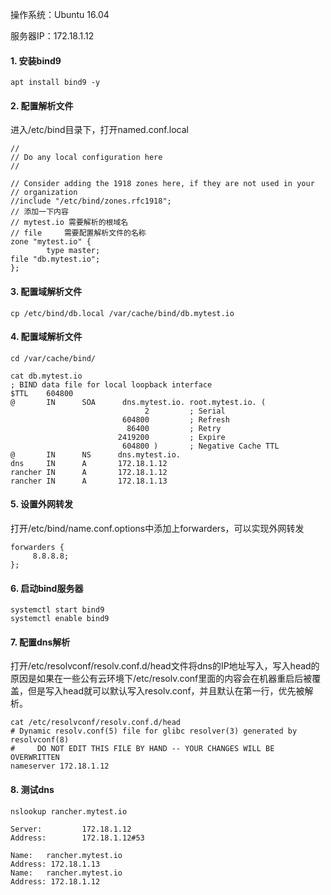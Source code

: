 操作系统：Ubuntu 16.04

服务器IP：172.18.1.12

#### 1. 安装bind9

```
apt install bind9 -y
```

#### 2. 配置解析文件

进入/etc/bind目录下，打开named.conf.local

```shell
//
// Do any local configuration here
//

// Consider adding the 1918 zones here, if they are not used in your
// organization
//include "/etc/bind/zones.rfc1918";
// 添加一下内容
// mytest.io 需要解析的根域名
// file     需要配置解析文件的名称
zone "mytest.io" {
        type master;
file "db.mytest.io";
};
```

#### 3. 配置域解析文件

```shell
cp /etc/bind/db.local /var/cache/bind/db.mytest.io
```

#### 4. 配置域解析文件

```shell
cd /var/cache/bind/

cat db.mytest.io 
; BIND data file for local loopback interface
$TTL    604800
@       IN      SOA      dns.mytest.io. root.mytest.io. (
                              2         ; Serial
                         604800         ; Refresh
                          86400         ; Retry
                        2419200         ; Expire
                         604800 )       ; Negative Cache TTL
@       IN      NS      dns.mytest.io.
dns     IN      A       172.18.1.12
rancher IN      A       172.18.1.12
rancher IN      A       172.18.1.13
```

#### 5. 设置外网转发

打开/etc/bind/name.conf.options中添加上forwarders，可以实现外网转发

```shell
forwarders {
     8.8.8.8;
};
```

#### 6. 启动bind服务器

```shell
systemctl start bind9
systemctl enable bind9
```

#### 7. 配置dns解析

打开/etc/resolvconf/resolv.conf.d/head文件将dns的IP地址写入，写入head的原因是如果在一些公有云环境下/etc/resolv.conf里面的内容会在机器重启后被覆盖，但是写入head就可以默认写入resolv.conf，并且默认在第一行，优先被解析。

```
cat /etc/resolvconf/resolv.conf.d/head 
# Dynamic resolv.conf(5) file for glibc resolver(3) generated by resolvconf(8)
#     DO NOT EDIT THIS FILE BY HAND -- YOUR CHANGES WILL BE OVERWRITTEN
nameserver 172.18.1.12
```

#### 8. 测试dns

```shell
nslookup rancher.mytest.io

Server:         172.18.1.12
Address:        172.18.1.12#53

Name:   rancher.mytest.io
Address: 172.18.1.13
Name:   rancher.mytest.io
Address: 172.18.1.12
```




